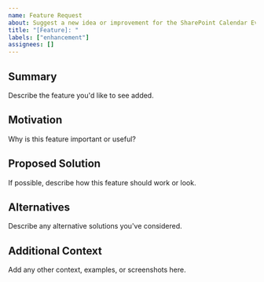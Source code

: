 ```yaml
---
name: Feature Request
about: Suggest a new idea or improvement for the SharePoint Calendar Events plugin
title: "[Feature]: "
labels: ["enhancement"]
assignees: []
---
```


## Summary
Describe the feature you'd like to see added.

## Motivation
Why is this feature important or useful?

## Proposed Solution
If possible, describe how this feature should work or look.

## Alternatives
Describe any alternative solutions you've considered.

## Additional Context
Add any other context, examples, or screenshots here.
